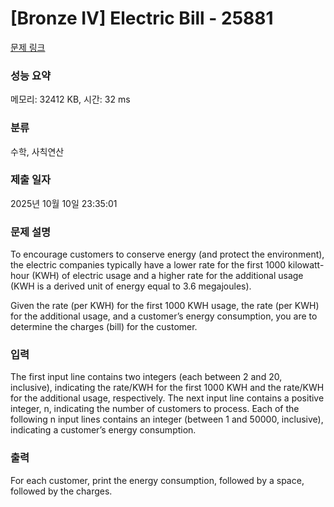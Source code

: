# [Bronze IV] Electric Bill - 25881 

[문제 링크](https://www.acmicpc.net/problem/25881) 

### 성능 요약

메모리: 32412 KB, 시간: 32 ms

### 분류

수학, 사칙연산

### 제출 일자

2025년 10월 10일 23:35:01

### 문제 설명

<p>To encourage customers to conserve energy (and protect the environment), the electric companies typically have a lower rate for the first 1000 kilowatt-hour (KWH) of electric usage and a higher rate for the additional usage (KWH is a derived unit of energy equal to 3.6 megajoules).</p>

<p>Given the rate (per KWH) for the first 1000 KWH usage, the rate (per KWH) for the additional usage, and a customer’s energy consumption, you are to determine the charges (bill) for the customer.</p>

### 입력 

 <p>The first input line contains two integers (each between 2 and 20, inclusive), indicating the rate/KWH for the first 1000 KWH and the rate/KWH for the additional usage, respectively. The next input line contains a positive integer, n, indicating the number of customers to process. Each of the following n input lines contains an integer (between 1 and 50000, inclusive), indicating a customer’s energy consumption.</p>

### 출력 

 <p>For each customer, print the energy consumption, followed by a space, followed by the charges.</p>

